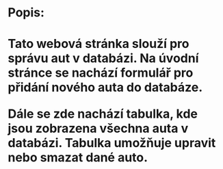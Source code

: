 <h1>Popis:<h1>

Tato webová stránka slouží pro správu aut v databázi. Na úvodní stránce se nachází formulář pro přidání nového auta do databáze.

Dále se zde nachází tabulka, kde jsou zobrazena všechna auta v databázi. Tabulka umožňuje upravit nebo smazat dané auto.
